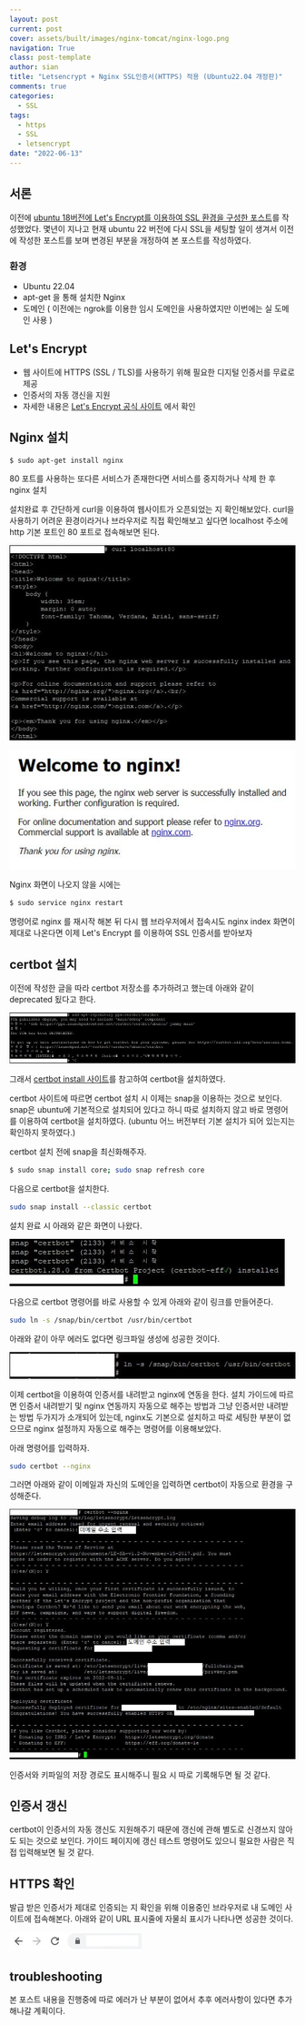 ```yaml
---
layout: post
current: post
cover: assets/built/images/nginx-tomcat/nginx-logo.png
navigation: True
class: post-template
author: sian
title: "Letsencrypt + Nginx SSL인증서(HTTPS) 적용 (Ubuntu22.04 개정판)"
comments: true
categories:
  - SSL
tags:
  - https
  - SSL
  - letsencrypt
date: "2022-06-13"
---
```


## 서론

이전에 [ubuntu 18버전에 Let's Encrypt를 이용하여 SSL 환경을 구성한 포스트]를 작성했었다. 몇년이 지나고 현재 ubuntu 22 버전에 다시 SSL을 세팅할 일이 생겨서 이전에 작성한 포스트를 보며 변경된 부분을 개정하여 본 포스트를 작성하였다.

[ubuntu 18버전에 Let's Encrypt를 이용하여 SSL 환경을 구성한 포스트]: https://sianlab.github.io/ssl-letsencrypt/	"Letsencrypt + Nginx SSL인증서(HTTPS) 적용"



### 환경

- Ubuntu 22.04
- apt-get 을 통해 설치한 Nginx
- 도메인 ( 이전에는 ngrok를 이용한 임시 도메인을 사용하였지만 이번에는 실 도메인 사용 )



## Let's Encrypt

- 웹 사이트에 HTTPS (SSL / TLS)를 사용하기 위해 필요한 디지털 인증서를 무료로 제공
- 인증서의 자동 갱신을 지원
- 자세한 내용은  [ Let's Encrypt 공식 사이트](https://letsencrypt.org/about/) 에서 확인



## Nginx 설치

~~~bash
$ sudo apt-get install nginx
~~~

80 포트를 사용하는 또다른 서비스가 존재한다면 서비스를 중지하거나 삭제 한 후 nginx 설치

설치완료 후 간단하게 curl을 이용하여 웹사이트가 오픈되었는 지 확인해보았다. curl을 사용하기 어려운 환경이라거나 브라우저로 직접 확인해보고 싶다면 localhost 주소에 http 기본 포트인 80 포트로 접속해보면 된다. 

![img](\assets\built\images\letsencrypt\ubuntu22\ssl1.JPG)

![img](\assets\built\images\letsencrypt\ubuntu22\ssl2.JPG)

Nginx 화면이 나오지 않을 시에는

~~~bash
$ sudo service nginx restart
~~~

명령어로 nginx 를 재시작 해본 뒤 다시 웹 브라우저에서 접속시도 nginx index 화면이 제대로 나온다면 이제 Let's Encrypt 를 이용하여 SSL 인증서를 받아보자



## certbot  설치

이전에 작성한 글을 따라 certbot 저장소를 추가하려고 했는데 아래와 같이 deprecated 됬다고 한다.

![img](\assets\built\images\letsencrypt\ubuntu22\ssl3.JPG)

그래서 [certbot install 사이트]를 참고하여 certbot을 설치하였다.

[certbot install 사이트]: https://certbot.eff.org/instructions?ws=nginx&os=ubuntufocal/ "certbot install 사이트"

certbot 사이트에 따르면 certbot 설치 시 이제는 snap을 이용하는 것으로 보인다. snap은 ubuntu에 기본적으로 설치되어 있다고 하니 따로 설치하지 않고 바로 명령어를 이용하여 certbot을 설치하였다. (ubuntu 어느 버전부터 기본 설치가 되어 있는지는 확인하지 못하였다.)

certbot 설치 전에 snap을 최신화해주자.

~~~bash
$ sudo snap install core; sudo snap refresh core
~~~

다음으로 certbot을 설치한다.

~~~bash
sudo snap install --classic certbot
~~~

설치 완료 시 아래와 같은 화면이 나왔다.

![img](\assets\built\images\letsencrypt\ubuntu22\ssl4.JPG)

다음으로 certbot 명령어를 바로 사용할 수 있게 아래와 같이 링크를 만들어준다.

~~~bash
sudo ln -s /snap/bin/certbot /usr/bin/certbot
~~~

아래와 같이 아무 에러도 없다면 링크파일 생성에 성공한 것이다.

![img](\assets\built\images\letsencrypt\ubuntu22\ssl5.JPG)

이제 certbot을 이용하여 인증서를 내려받고 nginx에 연동을 한다. 설치 가이드에 따르면 인증서 내려받기 및 nginx 연동까지 자동으로 해주는 방법과 그냥 인증서만 내려받는 방법 두가지가 소개되어 있는데, nginx도 기본으로 설치하고 따로 세팅한 부분이 없으므로 nginx 설정까지 자동으로 해주는 명령어를 이용해보았다.

아래 명령어를 입력하자.

~~~bash
sudo certbot --nginx
~~~

그러면 아래와 같이 이메일과 자신의 도메인을 입력하면 certbot이 자동으로 환경을 구성해준다.

![img](\assets\built\images\letsencrypt\ubuntu22\ssl6.JPG)

인증서와 키파일의 저장 경로도 표시해주니 필요 시 따로 기록해두면 될 것 같다.



## 인증서 갱신

certbot이 인증서의 자동 갱신도 지원해주기 때문에 갱신에 관해 별도로 신경쓰지 않아도 되는 것으로 보인다. 가이드 페이지에 갱신 테스트 명령어도 있으니 필요한 사람은 직접 입력해보면 될 것 같다.



## HTTPS 확인

발급 받은 인증서가 제대로 인증되는 지 확인을 위해 이용중인 브라우저로 내 도메인 사이트에 접속해본다. 아래와 같이 URL 표시줄에 자물쇠 표시가 나타나면 성공한 것이다.

![img](\assets\built\images\letsencrypt\ubuntu22\ssl7.JPG)



## troubleshooting

본 포스트 내용을 진행중에 따로 에러가 난 부분이 없어서 추후 에러사항이 있다면 추가해나갈 계획이다.